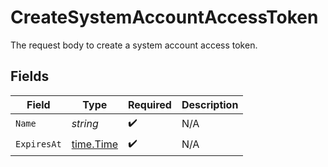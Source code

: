 # CreateSystemAccountAccessToken

The request body to create a system account access token.


## Fields

| Field                                     | Type                                      | Required                                  | Description                               |
| ----------------------------------------- | ----------------------------------------- | ----------------------------------------- | ----------------------------------------- |
| `Name`                                    | *string*                                  | :heavy_check_mark:                        | N/A                                       |
| `ExpiresAt`                               | [time.Time](https://pkg.go.dev/time#Time) | :heavy_check_mark:                        | N/A                                       |